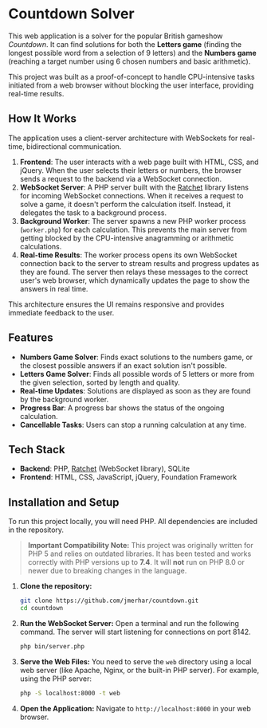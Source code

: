 # Countdown Solver

This web application is a solver for the popular British gameshow *Countdown*. It can find solutions for both the **Letters game** (finding the longest possible word from a selection of 9 letters) and the **Numbers game** (reaching a target number using 6 chosen numbers and basic arithmetic).

This project was built as a proof-of-concept to handle CPU-intensive tasks initiated from a web browser without blocking the user interface, providing real-time results.

## How It Works

The application uses a client-server architecture with WebSockets for real-time, bidirectional communication.

1.  **Frontend**: The user interacts with a web page built with HTML, CSS, and jQuery. When the user selects their letters or numbers, the browser sends a request to the backend via a WebSocket connection.
2.  **WebSocket Server**: A PHP server built with the [Ratchet](http://socketo.me/) library listens for incoming WebSocket connections. When it receives a request to solve a game, it doesn't perform the calculation itself. Instead, it delegates the task to a background process.
3.  **Background Worker**: The server spawns a new PHP worker process (`worker.php`) for each calculation. This prevents the main server from getting blocked by the CPU-intensive anagramming or arithmetic calculations.
4.  **Real-time Results**: The worker process opens its own WebSocket connection back to the server to stream results and progress updates as they are found. The server then relays these messages to the correct user's web browser, which dynamically updates the page to show the answers in real time.

This architecture ensures the UI remains responsive and provides immediate feedback to the user.

## Features

* **Numbers Game Solver**: Finds exact solutions to the numbers game, or the closest possible answers if an exact solution isn't possible.
* **Letters Game Solver**: Finds all possible words of 5 letters or more from the given selection, sorted by length and quality.
* **Real-time Updates**: Solutions are displayed as soon as they are found by the background worker.
* **Progress Bar**: A progress bar shows the status of the ongoing calculation.
* **Cancellable Tasks**: Users can stop a running calculation at any time.

## Tech Stack

* **Backend**: PHP, [Ratchet](http.socketo.me/) (WebSocket library), SQLite
* **Frontend**: HTML, CSS, JavaScript, jQuery, Foundation Framework

## Installation and Setup

To run this project locally, you will need PHP. All dependencies are included in the repository.

> **Important Compatibility Note:** This project was originally written for PHP 5 and relies on outdated libraries. It has been tested and works correctly with PHP versions up to **7.4**. It will **not** run on PHP 8.0 or newer due to breaking changes in the language.

1.  **Clone the repository:**
    ```bash
    git clone https://github.com/jmerhar/countdown.git
    cd countdown
    ```

2.  **Run the WebSocket Server:**
    Open a terminal and run the following command. The server will start listening for connections on port 8142.
    ```bash
    php bin/server.php
    ```

3.  **Serve the Web Files:**
    You need to serve the `web` directory using a local web server (like Apache, Nginx, or the built-in PHP server). For example, using the PHP server:
    ```bash
    php -S localhost:8000 -t web
    ```

4.  **Open the Application:**
    Navigate to `http://localhost:8000` in your web browser.
